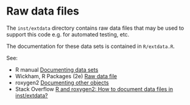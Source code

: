 # Raw data files

The `inst/extdata` directory contains raw data files that may be used to support this code e.g. for automated testing, etc.

The documentation for these data sets is contained in `R/extdata.R`.

See:

- R manual [Documenting data sets](https://cran.r-project.org/doc/manuals/R-exts.html#Documenting-data-sets)
- Wickham, R Packages (2e) [Raw data file](https://r-pkgs.org/data.html#sec-data-extdata)
- roxygen2 [Documenting other objects](https://roxygen2.r-lib.org/articles/rd-other.html)
- Stack Overflow [R and roxygen2: How to document data files in inst/extdata?](https://stackoverflow.com/a/36283724)
